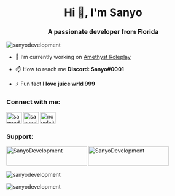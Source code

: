 <h1 align="center">Hi 👋, I'm Sanyo</h1>
<h3 align="center">A passionate developer from Florida</h3>

<p align="left"> <img src="https://cdn.discordapp.com/attachments/1020557019482177680/1076999972102352947/adidas-november-black-friday-2021-banner.webp" alt="sanyodevelopment" /> </p>

- 🔭 I’m currently working on [Amethyst Roleplay](discord.gg/amethystroleplay)

- 📫 How to reach me **Discord: Sanyo#0001**

- ⚡ Fun fact **I love juice wrld 999**

<h3 align="left">Connect with me:</h3>
<p align="left">
<a href="https://twitter.com/sanyodevelopment" target="blank"><img align="center" src="https://raw.githubusercontent.com/rahuldkjain/github-profile-readme-generator/master/src/images/icons/Social/twitter.svg" alt="sanyodevelopment" height="30" width="40" /></a>
<a href="https://www.youtube.com/c/sanyodevelopment" target="blank"><img align="center" src="https://raw.githubusercontent.com/rahuldkjain/github-profile-readme-generator/master/src/images/icons/Social/youtube.svg" alt="sanyodevelopment" height="30" width="40" /></a>
<a href="https://discord.gg/novelcity" target="blank"><img align="center" src="https://raw.githubusercontent.com/rahuldkjain/github-profile-readme-generator/master/src/images/icons/Social/discord.svg" alt="novelcity" height="30" width="40" /></a>
</p>

<h3 align="left">Support:</h3>
<p><a href="https://www.buymeacoffee.com/SanyoDevelopment"> <img align="left" src="https://cdn.buymeacoffee.com/buttons/v2/default-yellow.png" height="50" width="210" alt="SanyoDevelopment" /></a><a href="https://ko-fi.com/SanyoDevelopment"> <img align="left" src="https://cdn.ko-fi.com/cdn/kofi3.png?v=3" height="50" width="210" alt="SanyoDevelopment" /></a></p><br><br>

<p>&nbsp;<img align="center" src="https://github-readme-stats.vercel.app/api?username=sanyodevelopment&show_icons=true&locale=en" alt="sanyodevelopment" /></p>

<p><img align="center" src="https://github-readme-streak-stats.herokuapp.com/?user=sanyodevelopment&" alt="sanyodevelopment" /></p>

